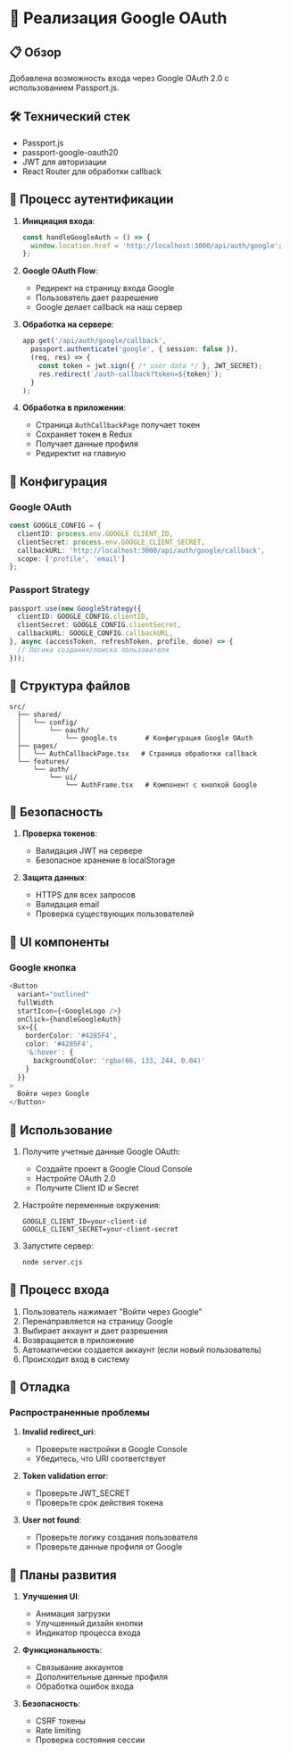 # 🔐 Реализация Google OAuth

## 📋 Обзор

Добавлена возможность входа через Google OAuth 2.0 с использованием Passport.js.

## 🛠️ Технический стек

- Passport.js
- passport-google-oauth20
- JWT для авторизации
- React Router для обработки callback

## 🔄 Процесс аутентификации

1. **Инициация входа**:
   ```typescript
   const handleGoogleAuth = () => {
     window.location.href = 'http://localhost:3000/api/auth/google';
   };
   ```

2. **Google OAuth Flow**:
   - Редирект на страницу входа Google
   - Пользователь дает разрешение
   - Google делает callback на наш сервер

3. **Обработка на сервере**:
   ```typescript
   app.get('/api/auth/google/callback',
     passport.authenticate('google', { session: false }),
     (req, res) => {
       const token = jwt.sign({ /* user data */ }, JWT_SECRET);
       res.redirect(`/auth-callback?token=${token}`);
     }
   );
   ```

4. **Обработка в приложении**:
   - Страница `AuthCallbackPage` получает токен
   - Сохраняет токен в Redux
   - Получает данные профиля
   - Редиректит на главную

## 🔧 Конфигурация

### Google OAuth

```typescript
const GOOGLE_CONFIG = {
  clientID: process.env.GOOGLE_CLIENT_ID,
  clientSecret: process.env.GOOGLE_CLIENT_SECRET,
  callbackURL: 'http://localhost:3000/api/auth/google/callback',
  scope: ['profile', 'email']
};
```

### Passport Strategy

```typescript
passport.use(new GoogleStrategy({
  clientID: GOOGLE_CONFIG.clientID,
  clientSecret: GOOGLE_CONFIG.clientSecret,
  callbackURL: GOOGLE_CONFIG.callbackURL,
}, async (accessToken, refreshToken, profile, done) => {
  // Логика создания/поиска пользователя
}));
```

## 📁 Структура файлов

```
src/
  ├── shared/
  │   └── config/
  │       └── oauth/
  │           └── google.ts       # Конфигурация Google OAuth
  ├── pages/
  │   └── AuthCallbackPage.tsx   # Страница обработки callback
  └── features/
      └── auth/
          └── ui/
              └── AuthFrame.tsx   # Компонент с кнопкой Google
```

## 🔐 Безопасность

1. **Проверка токенов**:
   - Валидация JWT на сервере
   - Безопасное хранение в localStorage

2. **Защита данных**:
   - HTTPS для всех запросов
   - Валидация email
   - Проверка существующих пользователей

## 🎨 UI компоненты

### Google кнопка
```typescript
<Button
  variant="outlined"
  fullWidth
  startIcon={<GoogleLogo />}
  onClick={handleGoogleAuth}
  sx={{
    borderColor: '#4285F4',
    color: '#4285F4',
    '&:hover': {
      backgroundColor: 'rgba(66, 133, 244, 0.04)'
    }
  }}
>
  Войти через Google
</Button>
```

## 🚀 Использование

1. Получите учетные данные Google OAuth:
   - Создайте проект в Google Cloud Console
   - Настройте OAuth 2.0
   - Получите Client ID и Secret

2. Настройте переменные окружения:
   ```env
   GOOGLE_CLIENT_ID=your-client-id
   GOOGLE_CLIENT_SECRET=your-client-secret
   ```

3. Запустите сервер:
   ```bash
   node server.cjs
   ```

## 🔄 Процесс входа

1. Пользователь нажимает "Войти через Google"
2. Перенаправляется на страницу Google
3. Выбирает аккаунт и дает разрешения
4. Возвращается в приложение
5. Автоматически создается аккаунт (если новый пользователь)
6. Происходит вход в систему

## 🐛 Отладка

### Распространенные проблемы

1. **Invalid redirect_uri**:
   - Проверьте настройки в Google Console
   - Убедитесь, что URI соответствует

2. **Token validation error**:
   - Проверьте JWT_SECRET
   - Проверьте срок действия токена

3. **User not found**:
   - Проверьте логику создания пользователя
   - Проверьте данные профиля от Google

## 🔮 Планы развития

1. **Улучшения UI**:
   - Анимация загрузки
   - Улучшенный дизайн кнопки
   - Индикатор процесса входа

2. **Функциональность**:
   - Связывание аккаунтов
   - Дополнительные данные профиля
   - Обработка ошибок входа

3. **Безопасность**:
   - CSRF токены
   - Rate limiting
   - Проверка состояния сессии